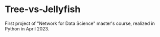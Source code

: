 # Tree-vs-Jellyfish
First project of "Network for Data Science"  master's course, realized in Python in April 2023.
